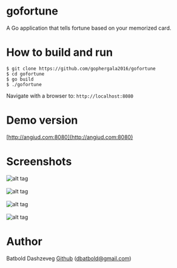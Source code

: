 gofortune
=========

A Go application that tells fortune based on your memorized card.<br>

How to build and run
====================
```
$ git clone https://github.com/gophergala2016/gofortune
$ cd gofortune
$ go build
$ ./gofortune
```
Navigate with a browser to: ```http://localhost:8080```

Demo version
============
[http://angiud.com:8080](http://angiud.com:8080)

Screenshots
===========
![alt tag](http://angiud.com/gofortune/gofortune.png?3)
<br><br>
![alt tag](http://angiud.com/gofortune/gofortune2.png?3)
<br><br>
![alt tag](http://angiud.com/gofortune/gofortune3.png?3)
<br><br>
![alt tag](http://angiud.com/gofortune/gofortune4.png?3)

Author
======
Batbold Dashzeveg [Github](https://github.com/dbatbold) ([dbatbold@gmail.com](mailto:dbatbold@gmail.com))
<br>
